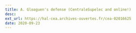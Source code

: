 ```yaml
---
title: A. Gloaguen's defense (CentraleSupelec and online!)
desc:
ext_url: https://hal-cea.archives-ouvertes.fr/cea-02016625
date: 2020-09-23
---
```

